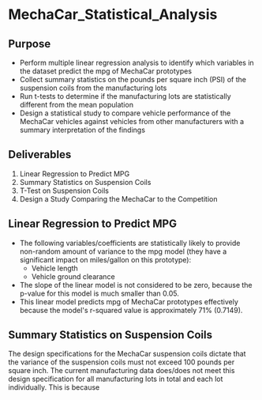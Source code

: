 # MechaCar_Statistical_Analysis

## Purpose
* Perform multiple linear regression analysis to identify which variables in the dataset predict the mpg of MechaCar prototypes
* Collect summary statistics on the pounds per square inch (PSI) of the suspension coils from the manufacturing lots
* Run t-tests to determine if the manufacturing lots are statistically different from the mean population
* Design a statistical study to compare vehicle performance of the MechaCar vehicles against vehicles from other manufacturers with a summary interpretation of the findings

## Deliverables
1. Linear Regression to Predict MPG
2. Summary Statistics on Suspension Coils
3. T-Test on Suspension Coils
4. Design a Study Comparing the MechaCar to the Competition

## Linear Regression to Predict MPG
* The following variables/coefficients are statistically likely to provide non-random amount of variance to the mpg model (they have a significant impact on miles/gallon on this prototype):
  * Vehicle length
  * Vehicle ground clearance
* The slope of the linear model is not considered to be zero, because the p-value for this model is much smaller than 0.05. 
* This linear model predicts mpg of MechaCar prototypes effectively because the model's r-squared value is approximately 71% (0.7149).

## Summary Statistics on Suspension Coils
The design specifications for the MechaCar suspension coils dictate that the variance of the suspension coils must not exceed 100 pounds per square inch. The current manufacturing data does/does not meet this design specification for all manufacturing lots in total and each lot individually. This is because 
